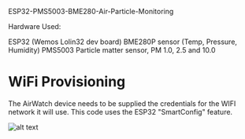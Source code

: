 ESP32-PMS5003-BME280-Air-Particle-Monitoring

Hardware Used:

ESP32 (Wemos Lolin32 dev board)
BME280P sensor (Temp, Pressure, Humidity)
PMS5003 Particle matter sensor, PM 1.0, 2.5 and 10.0



WiFi Provisioning
=================

The AirWatch device needs to be supplied the credentials for the WIFI network it will use. 
This code uses the ESP32 "SmartConfig" feature. 


![alt text](https://github.com/rorygleeson/AirWatch/blob/master/Devices/WIFI/WIFI-Non-Solar.png)
